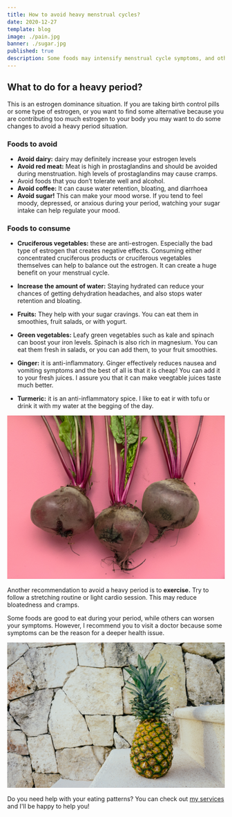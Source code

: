 ```yaml
---
title: How to avoid heavy menstrual cycles?
date: 2020-12-27
template: blog
image: ./pain.jpg
banner: ./sugar.jpg
published: true
description: Some foods may intensify menstrual cycle symptoms, and other foods may reduce them.  
---
```


## What to do for a heavy period? 

This is an estrogen dominance situation. If you are taking birth control pills or some type of estrogen, or you want to find some alternative because you are contributing too much estrogen to your body you may want to do some changes to avoid a heavy period situation.

### Foods to avoid
- **Avoid dairy:** dairy may definitely increase your estrogen levels
- **Avoid red meat:** Meat is high in prostaglandins and should be avoided during menstruation. high levels of prostaglandins may cause cramps.
- Avoid foods that you don’t tolerate well and alcohol.
- **Avoid coffee:** It can cause water retention, bloating, and diarrhoea
- **Avoid sugar!** This can make your mood worse. If you tend to feel moody, depressed, or anxious during your period, watching your sugar intake can help regulate your mood.

### Foods to consume 

- **Cruciferous vegetables:** these are anti-estrogen. Especially the bad type of estrogen that creates negative effects. Consuming either concentrated cruciferous products or cruciferous vegetables themselves can help to balance out the estrogen. It can create a huge benefit on your menstrual cycle. 

- **Increase the amount of water:** Staying hydrated can reduce your chances of getting dehydration headaches, and also stops water retention and bloating.

- **Fruits:** They help with your sugar cravings. You can eat them in smoothies, fruit salads, or with yogurt.

- **Green vegetables:** Leafy green vegetables such as kale and spinach can boost your iron levels. Spinach is also rich in magnesium. You can eat them fresh in salads, or you can add them, to your fruit smoothies.

- **Ginger:** it is anti-inflammatory. Ginger effectively reduces nausea and vomiting symptoms and the best of all is that it is cheap! You can add it to your fresh juices. I assure you that it can make veegtable juices taste much better.

- **Turmeric:** it is an anti-inflammatory spice. I like to eat ir with tofu or drink it with my water at the begging of the day.

![home](./bietenroot.jpg)

Another recommendation to avoid a heavy period is to **exercise.** Try to follow a stretching routine or light cardio session. This may reduce bloatedness and cramps. 

Some foods are good to eat during your period, while others can worsen your symptoms. However, I recommend you to visit a doctor because some symptoms can be the reason for a deeper health issue.

![home](./pineapple.jpg)

Do you need help with your eating patterns? You can check out <a href="https://rociojalifi.com/services/nutrition/" target="_blank" rel="noopener noreferrer">my services </a> and I'll be happy to help you!








